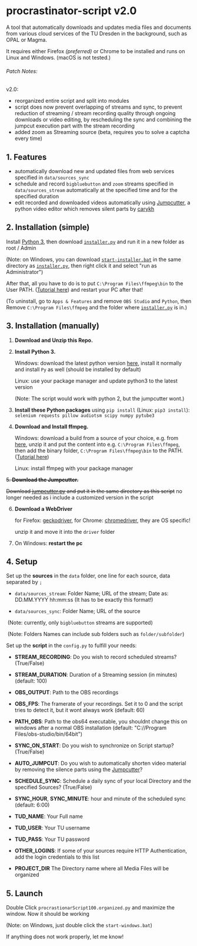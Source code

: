 # procrastinator-script v2.0
A tool that automatically downloads and updates media files and documents from various cloud services of the TU Dresden in the background, such as OPAL or Magma.

It requires either Firefox _(preferred)_ or Chrome to be installed and runs on Linux and Windows. (macOS is not tested.)

###### Patch Notes:

v2.0:

- reorganized entire script and split into modules
- script does now prevent overlapping of streams and sync, to prevent reduction of streaming / stream recording quality through ongoing downloads or video editing, by rescheduling the sync and combining the jumpcut execution part with the stream recording
- added zoom as Streaming source (beta, requires you to solve a captcha every time)

## 1. Features

- automatically download new and updated files from web services specified in `data/sources_sync`
- schedule and record `bigbluebutton` and `zoom` streams specified in `data/sources_stream` automatically at the specified time and for the specified duration
- edit recorded and downloaded videos automatically using [Jumpcutter](https://github.com/carykh/jumpcutter), a python video editor which removes silent parts by [carykh](https://www.youtube.com/user/carykh)

## 2. Installation (simple)

Install [Python 3](https://www.python.org/downloads/), then download [`installer.py`](https://raw.githubusercontent.com/Kreavita/procrastinator-script/master/installer.py) and run it in a new folder as root / Admin

(Note: on Windows, you can download [`start-installer.bat`](https://raw.githubusercontent.com/Kreavita/procrastinator-script/master/start-installer.bat) in the same directory as [`installer.py`](https://raw.githubusercontent.com/Kreavita/procrastinator-script/master/installer.py), then right click it and select "run as Administrator")

After that, all you have to do is to put `C:\Program Files\ffmpeg\bin` to the User PATH. ([Tutorial here](https://www.youtube.com/watch?v=qjtmgCb8NcE)) and restart your PC after that!

(To uninstall, go to `Apps & Features` and remove `OBS Studio` and `Python`, then Remove `C:\Program Files\ffmpeg` and the folder where [`installer.py`](https://raw.githubusercontent.com/Kreavita/procrastinator-script/master/installer.py) is in.)

## 3. Installation (manually)

1. **Download and Unzip this Repo.**

2. **Install Python 3.**

   Windows: download the latest python version [here](https://www.python.org/downloads/), install it normally and install `Py`  as well (should be installed by default)

   Linux: use your package manager and update python3 to the latest version

   (Note: The script would work with python 2, but the jumpcutter wont.)

3. **Install these Python packages** using `pip install` (Linux: `pip3 install`):  `selenium requests pillow audiotsm scipy numpy pytube3`

4. **Download and Install ffmpeg.**

   Windows: download a build from a source of your choice, e.g. from [here](https://ffmpeg.zeranoe.com/builds/), unzip it and put the content into e.g. `C:\Program Files\ffmpeg`, then add the binary folder, `C:\Program Files\ffmpeg\bin`  to the PATH. ([Tutorial here](https://www.youtube.com/watch?v=qjtmgCb8NcE))

   Linux: install ffmpeg with your package manager

~~5. **Download the Jumpcutter.**~~

   ~~Download [jumpcutter.py](https://raw.githubusercontent.com/carykh/jumpcutter/master/jumpcutter.py) and put it in the same directory as this script~~
   no longer needed as i include a customized version in the script

6. **Download a WebDriver**

   for Firefox: [geckodriver](https://github.com/mozilla/geckodriver/releases), for Chrome: [chromedriver](https://sites.google.com/a/chromium.org/chromedriver/downloads), they are OS specific!

   unzip it and move it into the `driver` folder

7. On Windows: **restart the pc**

## 4. Setup

Set up the **sources** in the `data` folder, one line for each source, data separated by `;`

- `data/sources_stream`: Folder Name; URL of the stream; Date as: DD.MM.YYYY hh:mm:ss (It has to be exactly this format!)


- `data/sources_sync`: Folder Name; URL of the source

​	(Note: currently, only `bigbluebutton` streams are supported)

​	(Note: Folders Names can include sub folders such as `folder/subfolder`)

Set up the **script** in the `config.py` to fulfill your needs:

* **STREAM_RECORDING**: Do you wish to record scheduled streams? (True/False)


* **STREAM_DURATION**: Duration of a Streaming session (in minutes) (default: 100)


* **OBS_OUTPUT**: Path to the OBS recordings
* **OBS_FPS**: The framerate of your recordings. Set it to 0 and the script tries to detect it, but it wont always work (default: 60)


* **PATH_OBS**: Path to the obs64 executable, you shouldnt change this on windows after a normal OBS installation (default: "C://Program Files/obs-studio/bin/64bit")


* **SYNC_ON_START**: Do you wish to synchronize on Script startup? (True/False)


* **AUTO_JUMPCUT**: Do you wish to automatically shorten video material by removing the silence parts using the [Jumpcutter](https://github.com/carykh/jumpcutter)?


* **SCHEDULE_SYNC**: Schedule a daily sync of your local Directory and the specified Sources? (True/False)


* **SYNC_HOUR**, **SYNC_MINUTE**: hour and minute of the scheduled sync (default: 6:00)


* **TUD_NAME**: Your Full name
* **TUD_USER**: Your TU username


* **TUD_PASS**: Your TU password
* **OTHER_LOGINS**: If some of your sources require HTTP Authentication, add the login credentials to this list
* **PROJECT_DIR** The Directory name where all Media Files will be organized

## 5. Launch

Double Click `procrastionarScript100.organized.py` and maximize the window. Now it should be working

(Note: on Windows, just double click the `start-windows.bat`)

If anything does not work properly, let me know!